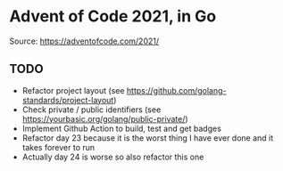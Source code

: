 # Advent of Code 2021, in Go

Source: https://adventofcode.com/2021/

## TODO

- Refactor project layout (see https://github.com/golang-standards/project-layout) 
- Check private / public identifiers (see https://yourbasic.org/golang/public-private/)
- Implement Github Action to build, test and get badges
- Refactor day 23 because it is the worst thing I have ever done and it takes forever to run
- Actually day 24 is worse so also refactor this one

